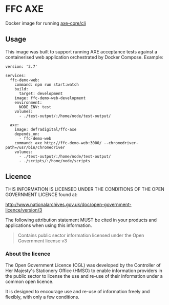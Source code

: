 # FFC AXE

Docker image for running [axe-core/cli](https://www.npmjs.com/package/@axe-core/cli)

## Usage

This image was built to support running AXE acceptance tests against a containerised web application orchestrated by Docker Compose. Example:

```
version: '3.7'

services:
  ffc-demo-web:
    command: npm run start:watch
    build:
      target: development
    image: ffc-demo-web-development
    environment:
      NODE_ENV: test
    volumes:
      - ./test-output/:/home/node/test-output/

  axe:
    image: defradigital/ffc-axe
    depends_on:
      - ffc-demo-web
    command: axe http://ffc-demo-web:3000/ --chromedriver-path=/usr/bin/chromedriver
    volumes:
      - ./test-output/:/home/node/test-output/
      - ./scripts/:/home/node/scripts
```

## Licence

THIS INFORMATION IS LICENSED UNDER THE CONDITIONS OF THE OPEN GOVERNMENT
LICENCE found at:

<http://www.nationalarchives.gov.uk/doc/open-government-licence/version/3>

The following attribution statement MUST be cited in your products and
applications when using this information.

> Contains public sector information licensed under the Open Government license
> v3

### About the licence

The Open Government Licence (OGL) was developed by the Controller of Her
Majesty's Stationery Office (HMSO) to enable information providers in the
public sector to license the use and re-use of their information under a common
open licence.

It is designed to encourage use and re-use of information freely and flexibly,
with only a few conditions.
